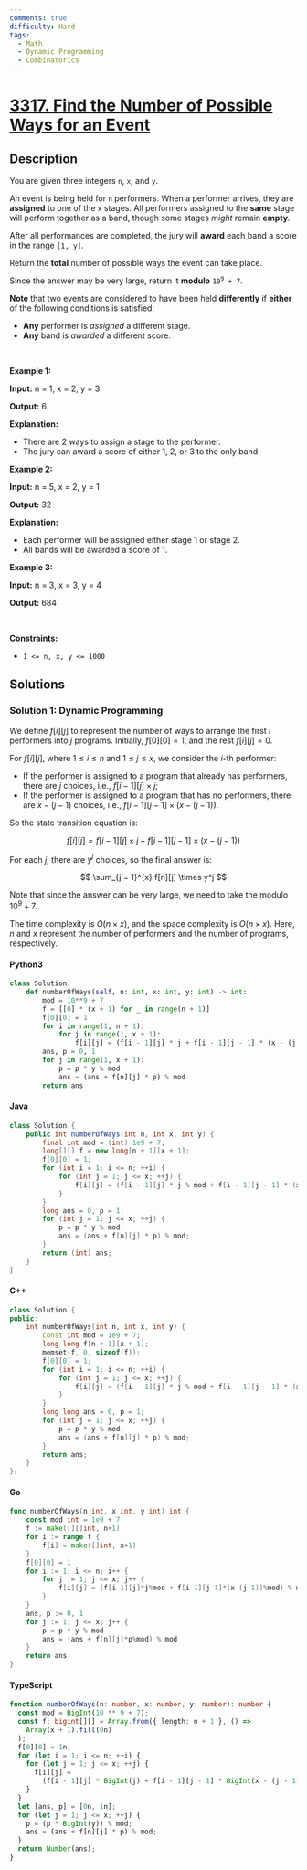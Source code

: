 ```yaml
---
comments: true
difficulty: Hard
tags:
  - Math
  - Dynamic Programming
  - Combinatorics
---
```


<!-- problem:start -->

# [3317. Find the Number of Possible Ways for an Event](https://leetcode.com/problems/find-the-number-of-possible-ways-for-an-event)


## Description

<!-- description:start -->

<p>You are given three integers <code>n</code>, <code>x</code>, and <code>y</code>.</p>

<p>An event is being held for <code>n</code> performers. When a performer arrives, they are <strong>assigned</strong> to one of the <code>x</code> stages. All performers assigned to the <strong>same</strong> stage will perform together as a band, though some stages <em>might</em> remain <strong>empty</strong>.</p>

<p>After all performances are completed, the jury will <strong>award</strong> each band a score in the range <code>[1, y]</code>.</p>

<p>Return the <strong>total</strong> number of possible ways the event can take place.</p>

<p>Since the answer may be very large, return it <strong>modulo</strong> <code>10<sup>9</sup> + 7</code>.</p>

<p><strong>Note</strong> that two events are considered to have been held <strong>differently</strong> if <strong>either</strong> of the following conditions is satisfied:</p>

<ul>
	<li><strong>Any</strong> performer is <em>assigned</em> a different stage.</li>
	<li><strong>Any</strong> band is <em>awarded</em> a different score.</li>
</ul>

<p>&nbsp;</p>
<p><strong class="example">Example 1:</strong></p>

<div class="example-block">
<p><strong>Input:</strong> <span class="example-io">n = 1, x = 2, y = 3</span></p>

<p><strong>Output:</strong> <span class="example-io">6</span></p>

<p><strong>Explanation:</strong></p>

<ul>
	<li>There are 2 ways to assign a stage to the performer.</li>
	<li>The jury can award a score of either 1, 2, or 3 to the only band.</li>
</ul>
</div>

<p><strong class="example">Example 2:</strong></p>

<div class="example-block">
<p><strong>Input:</strong> <span class="example-io">n = 5, x = 2, y = 1</span></p>

<p><strong>Output:</strong> 32</p>

<p><strong>Explanation:</strong></p>

<ul>
	<li>Each performer will be assigned either stage 1 or stage 2.</li>
	<li>All bands will be awarded a score of 1.</li>
</ul>
</div>

<p><strong class="example">Example 3:</strong></p>

<div class="example-block">
<p><strong>Input:</strong> <span class="example-io">n = 3, x = 3, y = 4</span></p>

<p><strong>Output:</strong> 684</p>
</div>

<p>&nbsp;</p>
<p><strong>Constraints:</strong></p>

<ul>
	<li><code>1 &lt;= n, x, y &lt;= 1000</code></li>
</ul>

<!-- description:end -->

## Solutions

<!-- solution:start -->

### Solution 1: Dynamic Programming

We define $f[i][j]$ to represent the number of ways to arrange the first $i$ performers into $j$ programs. Initially, $f[0][0] = 1$, and the rest $f[i][j] = 0$.

For $f[i][j]$, where $1 \leq i \leq n$ and $1 \leq j \leq x$, we consider the $i$-th performer:

- If the performer is assigned to a program that already has performers, there are $j$ choices, i.e., $f[i - 1][j] \times j$;
- If the performer is assigned to a program that has no performers, there are $x - (j - 1)$ choices, i.e., $f[i - 1][j - 1] \times (x - (j - 1))$.

So the state transition equation is:

$$
f[i][j] = f[i - 1][j] \times j + f[i - 1][j - 1] \times (x - (j - 1))
$$

For each $j$, there are $y^j$ choices, so the final answer is:

$$
\sum_{j = 1}^{x} f[n][j] \times y^j
$$

Note that since the answer can be very large, we need to take the modulo $10^9 + 7$.

The time complexity is $O(n \times x)$, and the space complexity is $O(n \times x)$. Here, $n$ and $x$ represent the number of performers and the number of programs, respectively.

<!-- tabs:start -->

#### Python3

```python
class Solution:
    def numberOfWays(self, n: int, x: int, y: int) -> int:
        mod = 10**9 + 7
        f = [[0] * (x + 1) for _ in range(n + 1)]
        f[0][0] = 1
        for i in range(1, n + 1):
            for j in range(1, x + 1):
                f[i][j] = (f[i - 1][j] * j + f[i - 1][j - 1] * (x - (j - 1))) % mod
        ans, p = 0, 1
        for j in range(1, x + 1):
            p = p * y % mod
            ans = (ans + f[n][j] * p) % mod
        return ans
```

#### Java

```java
class Solution {
    public int numberOfWays(int n, int x, int y) {
        final int mod = (int) 1e9 + 7;
        long[][] f = new long[n + 1][x + 1];
        f[0][0] = 1;
        for (int i = 1; i <= n; ++i) {
            for (int j = 1; j <= x; ++j) {
                f[i][j] = (f[i - 1][j] * j % mod + f[i - 1][j - 1] * (x - (j - 1) % mod)) % mod;
            }
        }
        long ans = 0, p = 1;
        for (int j = 1; j <= x; ++j) {
            p = p * y % mod;
            ans = (ans + f[n][j] * p) % mod;
        }
        return (int) ans;
    }
}
```

#### C++

```cpp
class Solution {
public:
    int numberOfWays(int n, int x, int y) {
        const int mod = 1e9 + 7;
        long long f[n + 1][x + 1];
        memset(f, 0, sizeof(f));
        f[0][0] = 1;
        for (int i = 1; i <= n; ++i) {
            for (int j = 1; j <= x; ++j) {
                f[i][j] = (f[i - 1][j] * j % mod + f[i - 1][j - 1] * (x - (j - 1) % mod)) % mod;
            }
        }
        long long ans = 0, p = 1;
        for (int j = 1; j <= x; ++j) {
            p = p * y % mod;
            ans = (ans + f[n][j] * p) % mod;
        }
        return ans;
    }
};
```

#### Go

```go
func numberOfWays(n int, x int, y int) int {
	const mod int = 1e9 + 7
	f := make([][]int, n+1)
	for i := range f {
		f[i] = make([]int, x+1)
	}
	f[0][0] = 1
	for i := 1; i <= n; i++ {
		for j := 1; j <= x; j++ {
			f[i][j] = (f[i-1][j]*j%mod + f[i-1][j-1]*(x-(j-1))%mod) % mod
		}
	}
	ans, p := 0, 1
	for j := 1; j <= x; j++ {
		p = p * y % mod
		ans = (ans + f[n][j]*p%mod) % mod
	}
	return ans
}
```

#### TypeScript

```ts
function numberOfWays(n: number, x: number, y: number): number {
  const mod = BigInt(10 ** 9 + 7);
  const f: bigint[][] = Array.from({ length: n + 1 }, () =>
    Array(x + 1).fill(0n)
  );
  f[0][0] = 1n;
  for (let i = 1; i <= n; ++i) {
    for (let j = 1; j <= x; ++j) {
      f[i][j] =
        (f[i - 1][j] * BigInt(j) + f[i - 1][j - 1] * BigInt(x - (j - 1))) % mod;
    }
  }
  let [ans, p] = [0n, 1n];
  for (let j = 1; j <= x; ++j) {
    p = (p * BigInt(y)) % mod;
    ans = (ans + f[n][j] * p) % mod;
  }
  return Number(ans);
}
```

<!-- tabs:end -->

<!-- solution:end -->

<!-- problem:end -->
